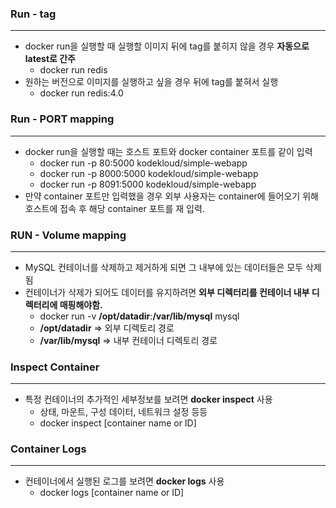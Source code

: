 ### Run - tag

---

- docker run을 실행할 때 실행할 이미지 뒤에 tag를 붙히지 않을 경우 **자동으로 latest로 간주**
    - docker run redis
- 원하는 버전으로 이미지를 실행하고 싶을 경우 뒤에 tag를 붙혀서 실행
    - docker run redis:4.0

### Run - PORT mapping

---

- docker run을 실행할 때는 호스트 포트와 docker container 포트를 같이 입력
    - docker run -p 80:5000 kodekloud/simple-webapp
    - docker run -p 8000:5000 kodekloud/simple-webapp
    - docker run -p 8091:5000 kodekloud/simple-webapp
- 만약 container 포트만 입력했을 경우 외부 사용자는 container에 들어오기 위해 호스트에 접속 후 해당 container 포트를 재 입력.

### RUN - Volume mapping

---

- MySQL 컨테이너를 삭제하고 제거하게 되면 그 내부에 있는 데이터들은 모두 삭제됨
- 컨테이너가 삭제가 되어도 데이터를 유지하려면 **외부 디렉터리를 컨테이너 내부 디렉터리에 매핑해야함.**
    - docker run -v **/opt/datadir**:**/var/lib/mysql** mysql
    - **/opt/datadir** ⇒ 외부 디렉토리 경로
    - **/var/lib/mysql** ⇒ 내부 컨테이너 디렉토리 경로

### Inspect Container

---

- 특정 컨테이너의 추가적인 세부정보를 보려면 **docker inspect** 사용
    - 상태, 마운트, 구성 데이터, 네트워크 설정 등등
    - docker inspect [container name or ID]

### Container Logs

---

- 컨테이너에서 실행된 로그를 보려면 **docker logs** 사용
    - docker logs [container name or ID]